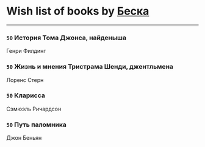 # Wish list of books by [Беска](http://vk.com/id1577468)
---

### `50` История Тома Джонса, найденыша
Генри Филдинг

### `50` Жизнь и мнения Тристрама Шенди, джентльмена
Лоренс Стерн

### `50` Кларисса
Сэмюэль Ричардсон

### `50` Путь паломника
Джон Беньян

